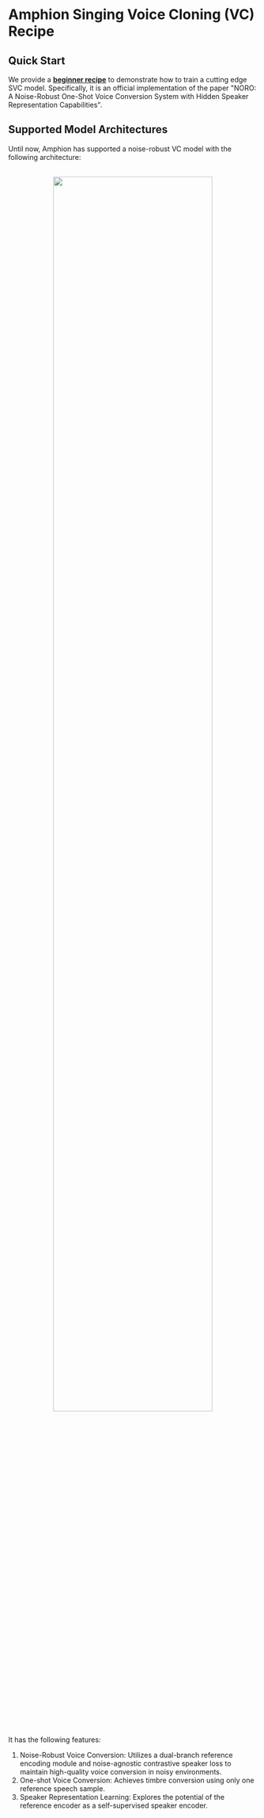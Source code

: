 # Amphion Singing Voice Cloning (VC) Recipe

## Quick Start

We provide a **[beginner recipe](Noro)** to demonstrate how to train a cutting edge SVC model. Specifically, it is an official implementation of the paper "NORO: A Noise-Robust One-Shot Voice Conversion System with Hidden Speaker Representation Capabilities".

## Supported Model Architectures

Until now, Amphion has supported a noise-robust VC model with the following architecture:

<br>
<div align="center">
  <img src="../imgs/vc/NoroVC.png" width="80%">
</div>
<br>

It has the following features:
1. Noise-Robust Voice Conversion: Utilizes a dual-branch reference encoding module and noise-agnostic contrastive speaker loss to maintain high-quality voice conversion in noisy environments.
2. One-shot Voice Conversion: Achieves timbre conversion using only one reference speech sample.
3. Speaker Representation Learning: Explores the potential of the reference encoder as a self-supervised speaker encoder.
